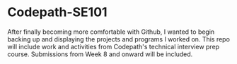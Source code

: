 # Codepath-SE101
  After finally becoming more comfortable with Github, I wanted to begin backing up and displaying the projects and programs I worked on. This repo will include work and activities from Codepath's technical interview prep course. Submissions from Week 8 and onward will be included.

